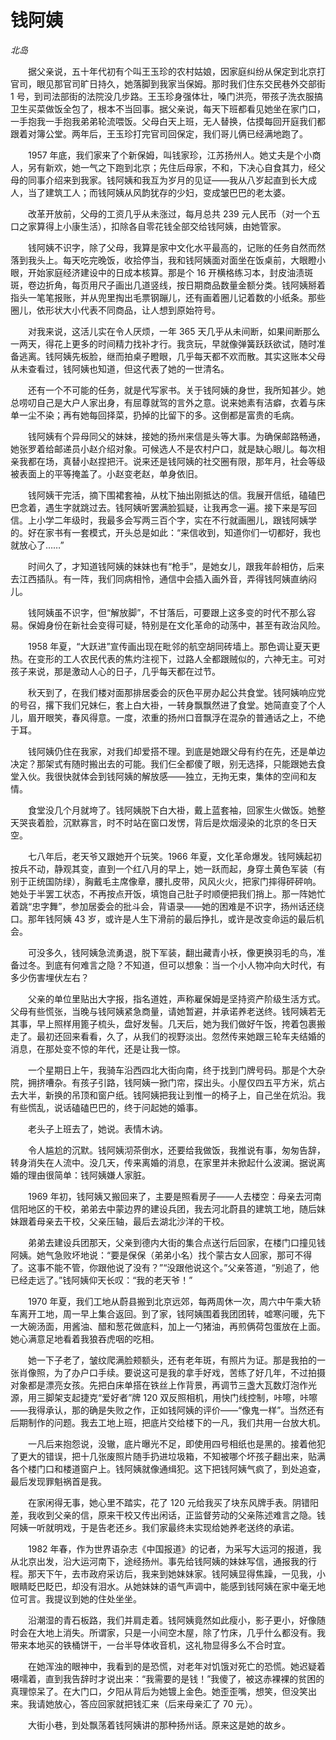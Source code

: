 # 钱阿姨

*北岛*

　　据父亲说，五十年代初有个叫王玉珍的农村姑娘，因家庭纠纷从保定到北京打官司，眼见那官司旷日持久，她落脚到我家当保姆。那时我们住东交民巷外交部街 1 号，到司法部街的法院没几步路。王玉珍身强体壮，嗓门洪亮，带孩子洗衣服搞卫生买菜做饭全包了，根本不当回事。据父亲说，每天下班都看见她坐在家门口，一手抱我一手抱我弟弟轮流喂饭。父母白天上班，无人替换，估摸每回开庭我们都跟着对簿公堂。两年后，王玉珍打完官司回保定，我们哥儿俩已经满地跑了。

　　1957 年底，我们家来了个新保姆，叫钱家珍，江苏扬州人。她丈夫是个小商人，另有新欢，她一气之下跑到北京；先住后母家，不和，下决心自食其力，经父母的同事介绍来到我家。钱阿姨和我互为岁月的见证——我从八岁起直到长大成人，当了建筑工人；而钱阿姨从风韵犹存的少妇，变成皱巴巴的老太婆。

　　改革开放前，父母的工资几乎从未涨过，每月总共 239 元人民币（对一个五口之家算得上小康生活），扣除各自零花钱全部交给钱阿姨，由她管家。

　　钱阿姨不识字，除了父母，我算是家中文化水平最高的，记账的任务自然而然落到我头上。每天吃完晚饭，收拾停当，我和钱阿姨面对面坐在饭桌前，大眼瞪小眼，开始家庭经济建设中的日成本核算。那是个 16 开横格练习本，封皮油渍斑斑，卷边折角，每页用尺子画出几道竖线，按日期商品数量金额分类。钱阿姨掰着指头一笔笔报账，并从兜里掏出毛票钢蹦儿，还有画着圈儿记着数的小纸条。那些圈儿，依形状大小代表不同商品，让人想到原始符号。

　　对我来说，这活儿实在令人厌烦，一年 365 天几乎从未间断，如果间断那么一两天，得花上更多的时间精力找补才行。我贪玩，早就像弹簧跃跃欲试，随时准备逃离。钱阿姨先板脸，继而拍桌子瞪眼，几乎每天都不欢而散。其实这账本父母从未查看过，钱阿姨也知道，但这代表了她的一世清名。

　　还有一个不可能的任务，就是代写家书。关于钱阿姨的身世，我所知甚少。她总唠叨自己是大户人家出身，有屈尊就驾的言外之意。说来她素有洁癖，衣着与床单一尘不染；再有她每回择菜，扔掉的比留下的多。这倒都是富贵的毛病。

　　钱阿姨有个异母同父的妹妹，接她的扬州来信是头等大事。为确保邮路畅通，她张罗着给邮递员小赵介绍对象。可候选人不是农村户口，就是缺心眼儿。每次相亲我都在场，真替小赵捏把汗。说来还是钱阿姨的社交圈有限，那年月，社会等级被表面上的平等掩盖了。小赵变老赵，单身依旧。

　　钱阿姨干完活，摘下围裙套袖，从枕下抽出刚抵达的信。我展开信纸，磕磕巴巴念着，遇生字就跳过去。钱阿姨听罢满脸狐疑，让我再念一遍。接下来是写回信。上小学二年级时，我最多会写两三百个字，实在不行就画圈儿，跟钱阿姨学的。好在家书有一套模式，开头总是如此：“来信收到，知道你们一切都好，我也就放心了……”

　　时间久了，才知道钱阿姨的妹妹也有“枪手”，是她女儿，跟我年龄相仿，后来去江西插队。有一阵，我们同病相怜，通信中会插入画外音，弄得钱阿姨直纳闷儿。

　　钱阿姨虽不识字，但“解放脚”，不甘落后，可要跟上这多变的时代不那么容易。保姆身份在新社会变得可疑，特别是在文化革命的动荡中，甚至有政治风险。

　　1958 年夏，“大跃进”宣传画出现在毗邻的航空胡同砖墙上。那色调让夏天更热。在变形的工人农民代表的焦灼注视下，过路人全都跟贼似的，六神无主。可对孩子来说，那是激动人心的日子，几乎每天都在过节。

　　秋天到了，在我们楼对面那排居委会的灰色平房办起公共食堂。钱阿姨响应党的号召，撂下我们兄妹仨，套上白大褂，一转身飘飘然进了食堂。她简直变了个人儿，眉开眼笑，春风得意。一度，浓重的扬州口音飘浮在混杂的普通话之上，不绝于耳。

　　钱阿姨仍住在我家，对我们却爱搭不理。到底是她跟父母有约在先，还是单边决定？那架式有随时搬出去的可能。我们仨全都傻了眼，别无选择，只能跟她去食堂入伙。我很快就体会到钱阿姨的解放感——独立，无拘无束，集体的空间和友情。

　　食堂没几个月就垮了。钱阿姨脱下白大褂，戴上蓝套袖，回家生火做饭。她整天哭丧着脸，沉默寡言，时不时站在窗口发愣，背后是炊烟浸染的北京的冬日天空。

　　七八年后，老天爷又跟她开个玩笑。1966 年夏，文化革命爆发。钱阿姨起初按兵不动，静观其变，直到一个红八月的早上，她一跃而起，身穿土黄色军装（有别于正统国防绿），胸戴毛主席像章，腰扎皮带，风风火火，把家门摔得砰砰响。她处于半罢工状态，不再按点开饭，填饱自己肚子时顺便把我们捎上。那一阵她忙着跳“忠字舞”，参加居委会的批斗会，背语录——她的困难是不识字，扬州话还绕口。那年钱阿姨 43 岁，或许是人生下滑前的最后挣扎，或许是改变命运的最后机会。

　　可没多久，钱阿姨急流勇退，脱下军装，翻出藏青小袄，像更换羽毛的鸟，准备过冬。到底有何难言之隐？不知道，但可以想象：当一个小人物冲向大时代，有多少伤害埋伏左右？

　　父亲的单位里贴出大字报，指名道姓，声称雇保姆是坚持资产阶级生活方式。父母有些慌张，当晚与钱阿姨紧急商量，请她暂避，并承诺养老送终。钱阿姨若无其事，早上照样用篦子梳头，盘好发髻。几天后，她为我们做好午饭，挎着包裹搬走了。最初还回来看看，久了，从我们的视野淡出。忽然传来她跟三轮车夫结婚的消息，在那处变不惊的年代，还是让我一惊。

　　一个星期日上午，我骑车沿西四北大街向南，终于找到门牌号码。那是个大杂院，拥挤嘈杂。有孩子引路，钱阿姨一掀门帘，探出头。小屋仅四五平方米，炕占去大半，新换的吊顶和窗户纸。钱阿姨把我让到惟一的椅子上，自己坐在炕沿。我有些慌乱，说话磕磕巴巴的，终于问起她的婚事。

　　老头子上班去了，她说。表情木讷。

　　令人尴尬的沉默。钱阿姨沏茶倒水，还要给我做饭，我推说有事，匆匆告辞，转身消失在人流中。没几天，传来离婚的消息，在家里并未掀起什么波澜。据说离婚的理由很简单：钱阿姨嫌人家脏。

　　1969 年初，钱阿姨又搬回来了，主要是照看房子——人去楼空：母亲去河南信阳地区的干校，弟弟去中蒙边界的建设兵团，我去河北蔚县的建筑工地，随后妹妹跟着母亲去干校，父亲压轴，最后去湖北沙洋的干校。

　　弟弟去建设兵团那天，父亲到德内大街的集合点送行后回家，在楼门口撞见钱阿姨。她气急败坏地说：“要是保保（弟弟小名）找个蒙古女人回家，那可不得了。这事不能不管，你跟他说了没有？”“没跟他说这个。”父亲答道，“别追了，他已经走远了。”钱阿姨仰天长叹：“我的老天爷！”

　　1970 年夏，我们工地从蔚县搬到北京远郊，每两周休一次，周六中午乘大轿车离开工地，周一早上集合返回。到了家，钱阿姨围着我团团转，嘘寒问暖，先下一大碗汤面，用酱油、醋和葱花做底料，加上一勺猪油，再煎俩荷包蛋放在上面。她心满意足地看着我狼吞虎咽的吃相。

　　她一下子老了，皱纹爬满脸颊额头，还有老年斑，有照片为证。那是我拍的一张肖像照，为了办户口手续。要说这可是我的拿手好戏，苦练了好几年，不过拍摄对象都是漂亮女孩。先把白床单搭在铁丝上作背景，再调节三盏大瓦数灯泡作光源，用三脚架支起捷克“爱好者”牌 120 双反照相机，用快门线控制，咔嚓，咔嚓——我得承认，那的确是失败之作，正如钱阿姨的评价——“像鬼一样”。当然还有后期制作的问题。我去工地上班，把底片交给楼下的一凡，我们共用一台放大机。

　　一凡后来抱怨说，没辙，底片曝光不足，即使用四号相纸也是黑的。接着他犯了更大的错误，把十几张废照片随手扔进垃圾箱，不知被哪个坏孩子翻出来，贴满各个楼门口和楼道窗户上。钱阿姨就像通缉犯。这下把钱阿姨气疯了，到处追查，最后发现罪魁祸首是我。

　　在家闲得无事，她心里不踏实，花了 120 元给我买了块东风牌手表。阴错阳差，我收到父亲的信，原来干校又传出闲话，正监督劳动的父亲陈述难言之隐。钱阿姨一听就明戏，于是告老还乡。我们家最终未实现给她养老送终的承诺。

　　1982 年春，作为世界语杂志《中国报道》的记者，为采写大运河的报道，我从北京出发，沿大运河南下，途经扬州。事先给钱阿姨的妹妹写信，通报我的行程。那天下午，去市政府采访后，我来到她妹妹家。钱阿姨显得焦躁，一见我，小眼睛眨巴眨巴，却没有泪水。从她妹妹的语气声调中，能感到钱阿姨在家中毫无地位可言。我提议到她的住处坐坐。

　　沿潮湿的青石板路，我们并肩走着。钱阿姨竟然如此瘦小，影子更小，好像随时会在大地上消失。所谓家，只是一小间空木屋，除了竹床，几乎什么都没有。我带来本地买的铁桶饼干，一台半导体收音机，这礼物显得多么不合时宜。

　　在她浑浊的眼神中，我看到的是恐慌，对老年对饥饿对死亡的恐慌。她迟疑着嗫嚅着，直到我告辞时才说出来：“我需要的是钱！”我傻了，被这赤裸裸的贫困的真理惊呆了。在大门口，夕阳从背后为她镀上金色。她歪歪嘴，想笑，但没笑出来。我请她放心，答应回家就把钱汇来（后来母亲汇了 70 元）。

　　大街小巷，到处飘荡着钱阿姨讲的那种扬州话。原来这是她的故乡。